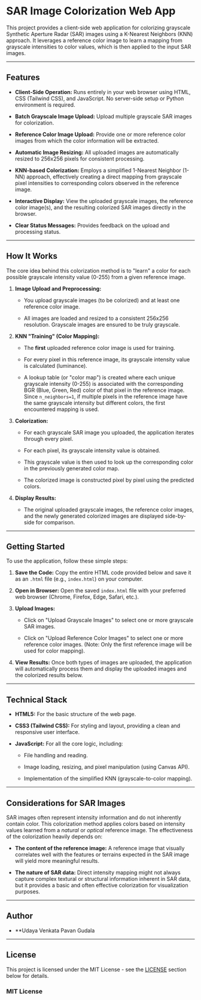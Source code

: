 # SAR Image Colorization Web App

This project provides a client-side web application for colorizing grayscale Synthetic Aperture Radar (SAR) images using a K-Nearest Neighbors (KNN) approach. It leverages a reference color image to learn a mapping from grayscale intensities to color values, which is then applied to the input SAR images.

---

## Features

* **Client-Side Operation:** Runs entirely in your web browser using HTML, CSS (Tailwind CSS), and JavaScript. No server-side setup or Python environment is required.

* **Batch Grayscale Image Upload:** Upload multiple grayscale SAR images for colorization.

* **Reference Color Image Upload:** Provide one or more reference color images from which the color information will be extracted.

* **Automatic Image Resizing:** All uploaded images are automatically resized to 256x256 pixels for consistent processing.

* **KNN-based Colorization:** Employs a simplified 1-Nearest Neighbor (1-NN) approach, effectively creating a direct mapping from grayscale pixel intensities to corresponding colors observed in the reference image.

* **Interactive Display:** View the uploaded grayscale images, the reference color image(s), and the resulting colorized SAR images directly in the browser.

* **Clear Status Messages:** Provides feedback on the upload and processing status.

---

## How It Works

The core idea behind this colorization method is to "learn" a color for each possible grayscale intensity value (0-255) from a given reference image.

1.  **Image Upload and Preprocessing:**

    * You upload grayscale images (to be colorized) and at least one reference color image.

    * All images are loaded and resized to a consistent 256x256 resolution. Grayscale images are ensured to be truly grayscale.

2.  **KNN "Training" (Color Mapping):**

    * The **first** uploaded reference color image is used for training.

    * For every pixel in this reference image, its grayscale intensity value is calculated (luminance).

    * A lookup table (or "color map") is created where each unique grayscale intensity (0-255) is associated with the corresponding BGR (Blue, Green, Red) color of that pixel in the reference image. Since `n_neighbors=1`, if multiple pixels in the reference image have the same grayscale intensity but different colors, the first encountered mapping is used.

3.  **Colorization:**

    * For each grayscale SAR image you uploaded, the application iterates through every pixel.

    * For each pixel, its grayscale intensity value is obtained.

    * This grayscale value is then used to look up the corresponding color in the previously generated color map.

    * The colorized image is constructed pixel by pixel using the predicted colors.

4.  **Display Results:**

    * The original uploaded grayscale images, the reference color images, and the newly generated colorized images are displayed side-by-side for comparison.

---

## Getting Started

To use the application, follow these simple steps:

1.  **Save the Code:** Copy the entire HTML code provided below and save it as an `.html` file (e.g., `index.html`) on your computer.

2.  **Open in Browser:** Open the saved `index.html` file with your preferred web browser (Chrome, Firefox, Edge, Safari, etc.).

3.  **Upload Images:**

    * Click on "Upload Grayscale Images" to select one or more grayscale SAR images.

    * Click on "Upload Reference Color Images" to select one or more reference color images. (Note: Only the first reference image will be used for color mapping).

4.  **View Results:** Once both types of images are uploaded, the application will automatically process them and display the uploaded images and the colorized results below.

---

## Technical Stack

* **HTML5:** For the basic structure of the web page.

* **CSS3 (Tailwind CSS):** For styling and layout, providing a clean and responsive user interface.

* **JavaScript:** For all the core logic, including:

    * File handling and reading.

    * Image loading, resizing, and pixel manipulation (using Canvas API).

    * Implementation of the simplified KNN (grayscale-to-color mapping).

---

## Considerations for SAR Images

SAR images often represent intensity information and do not inherently contain color. This colorization method applies colors based on intensity values learned from a *natural* or *optical* reference image. The effectiveness of the colorization heavily depends on:

* **The content of the reference image:** A reference image that visually correlates well with the features or terrains expected in the SAR image will yield more meaningful results.

* **The nature of SAR data:** Direct intensity mapping might not always capture complex textural or structural information inherent in SAR data, but it provides a basic and often effective colorization for visualization purposes.

---

## Author

* **Udaya Venkata Pavan Gudala

---

## License

This project is licensed under the MIT License - see the [LICENSE](#license) section below for details.

### MIT License
